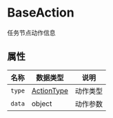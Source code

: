 # BaseAction

任务节点动作信息

## 属性

| 名称   | 数据类型                          | 说明     |
| ------ | --------------------------------- | -------- |
| `type` | [ActionType](#/Define-ActionType) | 动作类型 |
| `data` | object                            | 动作参数 |

